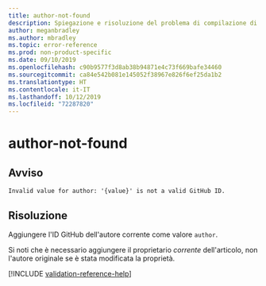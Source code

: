 ```yaml
---
title: author-not-found
description: Spiegazione e risoluzione del problema di compilazione di Docs author-not-found
author: meganbradley
ms.author: mbradley
ms.topic: error-reference
ms.prod: non-product-specific
ms.date: 09/10/2019
ms.openlocfilehash: c90b9577f3d8ab38b94871e4c73f669bafe34460
ms.sourcegitcommit: ca84e542b081e145052f38967e826f6ef25da1b2
ms.translationtype: HT
ms.contentlocale: it-IT
ms.lasthandoff: 10/12/2019
ms.locfileid: "72287820"
---
```

# <a name="author-not-found"></a>author-not-found

## <a name="warning"></a>Avviso

`Invalid value for author: '{value}' is not a valid GitHub ID.`

## <a name="resolution"></a>Risoluzione

Aggiungere l'ID GitHub dell'autore corrente come valore `author`.

Si noti che è necessario aggiungere il proprietario *corrente* dell'articolo, non l'autore originale se è stata modificata la proprietà.

<!--make sure to add this file to your includes folder and verify the path-->
[!INCLUDE [validation-reference-help](includes/validation-reference-help.md)]
